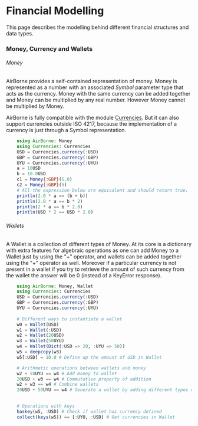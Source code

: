 # Financial Modelling 
This page describes the modelling behind different financial structures and data types.

### Money, Currency and Wallets

###### Money
AirBorne provides a self-contained representation of money. Money is represented as a number with an associated *Symbol* parameter type that acts as the currency. Money with the same currency can be added together and Money can be multiplied by any real number. However Money cannot be multiplied by Money.

AirBorne is fully compatible with the module [Currencies](https://github.com/JuliaFinance/Currencies.jl/). But it can also support currencies outside ISO 4217, because the implementation of a currency is just through a Symbol representation.

```julia 
    using AirBorne: Money
    using Currencies: Currencies
    USD = Currencies.currency(:USD)
    GBP = Currencies.currency(:GBP)
    UYU = Currencies.currency(:UYU)
    a = 10USD
    b = 10.0USD
    c1 = Money{:GBP}(5.0)
    c2 = Money{:GBP}(5)
    # All the expression below are equivalent and should return true.
    println(2.0 * a == (b + b))
    println(2.0 * a == b * 2)
    println(2 * a == b * 2.0)
    println(USD * 2 == USD * 2.0)
```

###### Wallets
A Wallet is a collection of different types of Money. At its core is a dictionary with extra features for algebraic operations as one can add Money to a Wallet just by using the "+" operator, and wallets can be added together using the "+" operator as well. Moreover if a particular currency is not present in a wallet if you try to retrieve the amount of such currency from the wallet the answer will be 0 (instead of a KeyError response).

```julia 
    using AirBorne: Money, Wallet
    using Currencies: Currencies
    USD = Currencies.currency(:USD)
    GBP = Currencies.currency(:GBP)
    UYU = Currencies.currency(:UYU)
    
    # Different ways to instantiate a wallet
    w0 = Wallet(USD) 
    w1 = Wallet(:USD)
    w2 = Wallet(20USD)
    w3 = Wallet(50UYU)
    w4 = Wallet(Dict(:USD => 20, :UYU => 50))
    w5 = deepcopy(w3)
    w5[:USD] = 10.0 # Define up the amount of USD in Wallet

    # Arithmetic operations between wallets and money
    w2 + 50UYU == w4 # Add money to wallet
    20USD + w3 == w4 # Commutative property of addition
    w2 + w3 == w4 # Combine wallets
    20USD + 50UYU == w4 # Generate a wallet by adding different types of Money
    

    # Operations with keys
    haskey(w5, :USD) # Check if wallet has currency defined
    collect(keys(w5)) == [:UYU, :USD] # Get currencies in Wallet
```